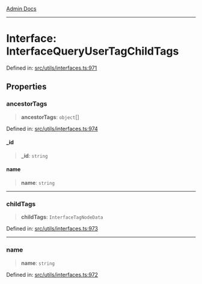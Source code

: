 [Admin Docs](/)

***

# Interface: InterfaceQueryUserTagChildTags

Defined in: [src/utils/interfaces.ts:971](https://github.com/PalisadoesFoundation/talawa-admin/blob/main/src/utils/interfaces.ts#L971)

## Properties

### ancestorTags

> **ancestorTags**: `object`[]

Defined in: [src/utils/interfaces.ts:974](https://github.com/PalisadoesFoundation/talawa-admin/blob/main/src/utils/interfaces.ts#L974)

#### \_id

> **\_id**: `string`

#### name

> **name**: `string`

***

### childTags

> **childTags**: `InterfaceTagNodeData`

Defined in: [src/utils/interfaces.ts:973](https://github.com/PalisadoesFoundation/talawa-admin/blob/main/src/utils/interfaces.ts#L973)

***

### name

> **name**: `string`

Defined in: [src/utils/interfaces.ts:972](https://github.com/PalisadoesFoundation/talawa-admin/blob/main/src/utils/interfaces.ts#L972)
